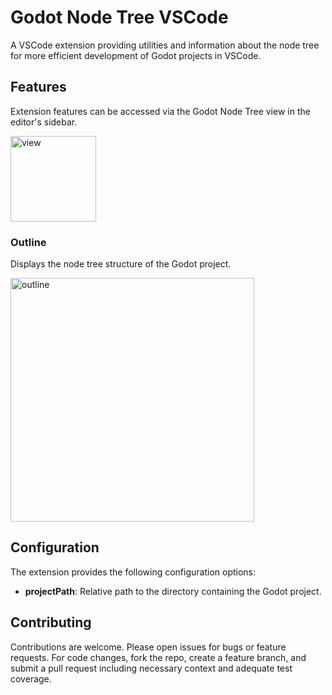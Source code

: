 # Godot Node Tree VSCode

A VSCode extension providing utilities and information about the node tree for more efficient development of Godot projects in VSCode.

## Features

Extension features can be accessed via the Godot Node Tree view in the editor's sidebar.

<img width="137" alt="view" src="https://github.com/user-attachments/assets/99f6f26b-41bf-46f2-8149-61823b7fc97b" />

### Outline

Displays the node tree structure of the Godot project.

<img width="390" alt="outline" src="https://github.com/user-attachments/assets/8020d781-025c-40fc-9e69-95b1877f3005" />

## Configuration

The extension provides the following configuration options:

- **projectPath**: Relative path to the directory containing the Godot project.

## Contributing

Contributions are welcome. Please open issues for bugs or feature requests. For code changes, fork the repo, create a feature branch, and submit a pull request including necessary context and adequate test coverage.
